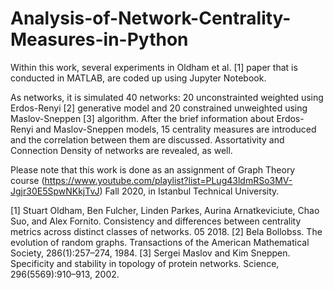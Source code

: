 # Analysis-of-Network-Centrality-Measures-in-Python
Within this work, several experiments in Oldham et al. [1] paper that is conducted in MATLAB, are coded up using Jupyter Notebook.

As networks, it is simulated 40 networks: 20 unconstrainted weighted using Erdos-Renyi [2] generative model and 20 constrained unweighted using Maslov-Sneppen [3] algorithm.
After the brief information about Erdos-Renyi and Maslov-Sneppen models, 15 centrality measures are introduced and the correlation between them are discussed.
Assortativity and Connection Density of networks are revealed, as well. 

Please note that this work is done as an assignment of Graph Theory course (https://www.youtube.com/playlist?list=PLug43ldmRSo3MV-Jgjr30E5SpwNKkjTvJ) Fall 2020, in Istanbul Technical University. 

[1] Stuart Oldham, Ben Fulcher, Linden Parkes, Aurina Arnatkeviciute, Chao Suo, and Alex Fornito. Consistency and differences between centrality metrics across distinct classes of networks. 05 2018.
[2] Bela Bollobss. The evolution of random graphs. Transactions of the American Mathematical Society, 286(1):257–274, 1984.
[3] Sergei Maslov and Kim Sneppen. Specificity and stability in topology of protein networks. Science, 296(5569):910–913, 2002.
